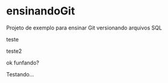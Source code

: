 # ensinandoGit
Projeto de exemplo para ensinar Git versionando arquivos SQL

teste

teste2


ok 
funfando?


Testando...
